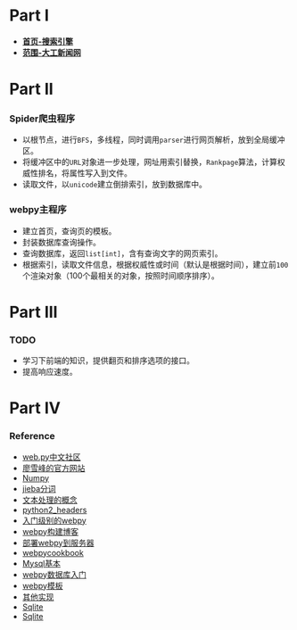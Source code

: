 
# Part I


- [**首页-搜索引擎**](http://115.159.97.236:8080/Binoocle)
- [**范围-大工新闻网**](http://news.dlut.edu.cn/)


# Part II

### Spider爬虫程序

- 以根节点，进行```BFS```，多线程，同时调用```parser```进行网页解析，放到全局缓冲区。
- 将缓冲区中的```URL```对象进一步处理，网址用索引替换，```Rankpage```算法，计算权威性排名，将属性写入到文件。
- 读取文件，以```unicode```建立倒排索引，放到数据库中。

### webpy主程序

- 建立首页，查询页的模板。
- 封装数据库查询操作。
- 查询数据库，返回```list[int]```，含有查询文字的网页索引。
- 根据索引，读取文件信息，根据权威性或时间（默认是根据时间），建立前```100```个渲染对象（100个最相关的对象，按照时间顺序排序）。

# Part III

### TODO

- 学习下前端的知识，提供翻页和排序选项的接口。
- 提高响应速度。


# Part IV

### Reference

- [web.py中文社区](https://www.oschina.net/question/tag/webpy)
- [廖雪峰的官方网站](http://www.liaoxuefeng.com/wiki/0014316089557264a6b348958f449949df42a6d3a2e542c000)
- [Numpy](http://blog.csdn.net/hickai/article/details/23431843)
- [jieba分词](http://www.oschina.net/p/jieba/)
- [文本处理的概念](http://www.tuicool.com/articles/Q32Y3q)
- [python2_headers](http://www.crifan.com/python_head_meaning_for_usr_bin_python_coding_utf-8/)
- [入门级别的webpy](http://www.oschina.net/question/5189_4306?fromerr=VLQo08xv)
- [webpy构建博客](http://blog.csdn.net/caleng/article/details/5712850)
- [部署webpy到服务器](http://www.liaoxuefeng.com/article/0013738925109653a9f5fe0a82c4984ba8e8174b456d0ce000)
- [webpycookbook](http://doc.outofmemory.cn/python/webpy-cookbook/)
- [Mysql基本](http://www.cnblogs.com/BeginMan/p/3249472.html)
- [webpy数据库入门](http://www.liaoxuefeng.com/article/001373891312159987278f8f31248fd9ad8aca21a3f0e6b000)
- [webpy模板](http://www.jianshu.com/p/7817641efe8d)
- [其他实现](http://blog.csdn.net/napoay/article/details/51477586)
- [Sqlite](http://www.yiibai.com/sqlite/sqlite_python.html)
- [Sqlite](http://www.cnblogs.com/zibuyu/p/3564408.html)






